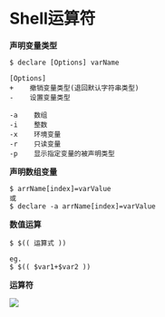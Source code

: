 # Shell运算符

**声明变量类型**

```
$ declare [Options] varName

[Options]
+    撤销变量类型(退回默认字符串类型)
-    设置变量类型

-a    数组
-i    整数
-x    环境变量
-r    只读变量
-p    显示指定变量的被声明类型
```

**声明数组变量**

```
$ arrName[index]=varValue
或
$ declare -a arrName[index]=varValue
```

**数值运算**

```
$ $(( 运算式 ))

eg.
$ $(( $var1+$var2 ))
```

**运算符**

![](/Images/Linux/Shell运算符.png)

